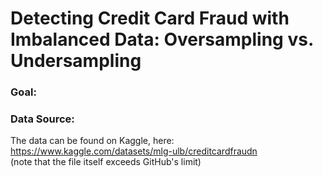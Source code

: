 # Detecting Credit Card Fraud with Imbalanced Data: Oversampling vs. Undersampling

### Goal: 

### Data Source: 
The data can be found on Kaggle, here: https://www.kaggle.com/datasets/mlg-ulb/creditcardfraudn <br> 
(note that the file itself exceeds GitHub's limit) <br> 
